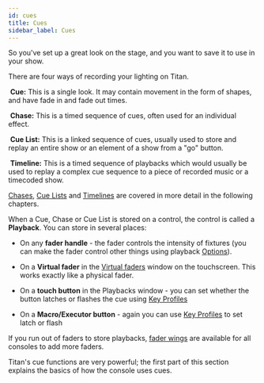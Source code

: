 ```yaml
---
id: cues
title: Cues
sidebar_label: Cues
---
```


So you've set up a great look on the stage, and you want to save it to
use in your show.

There are four ways of recording your lighting on Titan.

&nbsp;<strong>Cue:</strong> This is a single look. It may contain movement in the form of
shapes, and have fade in and fade out times.

&nbsp;<strong>Chase:</strong> This is a timed sequence of cues, often used for an
individual effect.

&nbsp;<strong>Cue List:</strong> This is a linked sequence of cues, usually used to store
and replay an entire show or an element of a show from a "go" button.

&nbsp;<strong>Timeline:</strong> This is a timed sequence of playbacks which would usually be used to 
replay a complex cue sequence to a piece of recorded music or a timecoded show.

[Chases](chases.md), [Cue Lists](cue-lists.md) and [Timelines](timelines.md) are 
covered in more detail in the following chapters.

When a Cue, Chase or Cue List is stored on a control, the control is
called a <strong>Playback</strong>. You can store in several places:

-   On any <strong>fader handle</strong> - the fader controls the intensity of
    fixtures (you can make the fader control other things using playback
    [Options](cues/playback-options.md)).
	
-	On a <strong>Virtual fader</strong> in the [Virtual faders](running-the-show/playback-controls.md#virtual-faders) window on the touchscreen. This works exactly like
	a physical fader.

-   On a <strong>touch button</strong> in the Playbacks window - you can set whether
    the button latches or flashes the cue using [Key Profiles](system-settings/key-profiles.md)

-   On a <strong>Macro/Executor button</strong> - again you can use [Key Profiles](system-settings/key-profiles.md) to
    set latch or flash

If you run out of faders to store playbacks, [fader wings](./about-the-consoles/fader-wings.md) are available
for all consoles to add more faders.

Titan's cue functions are very powerful; the first part of this section
explains the basics of how the console uses cues.